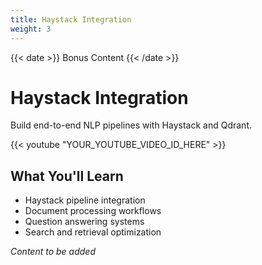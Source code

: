 ```yaml
---
title: Haystack Integration
weight: 3
---
```


{{< date >}} Bonus Content {{< /date >}}

# Haystack Integration

Build end-to-end NLP pipelines with Haystack and Qdrant.

{{< youtube "YOUR_YOUTUBE_VIDEO_ID_HERE" >}}

## What You'll Learn

- Haystack pipeline integration
- Document processing workflows
- Question answering systems
- Search and retrieval optimization

*Content to be added* 